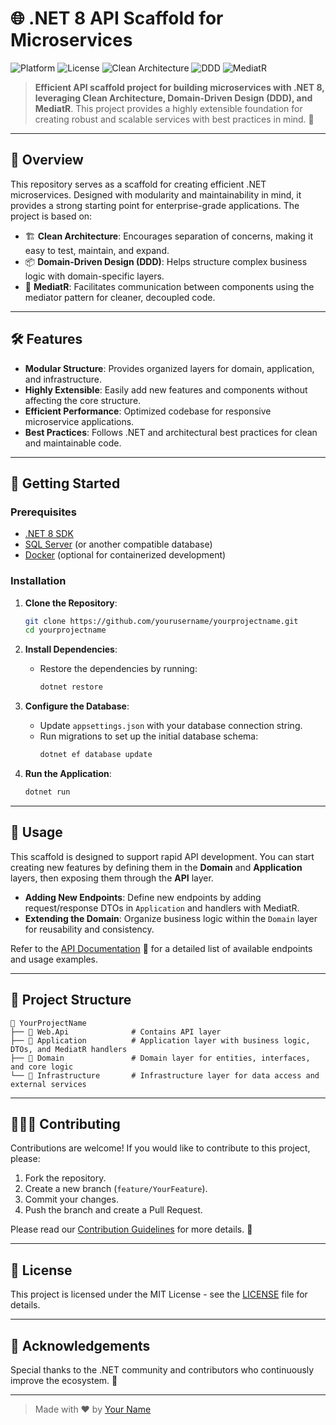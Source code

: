 
# 🌐 .NET 8 API Scaffold for Microservices 

![Platform](https://img.shields.io/badge/platform-.NET%208-blueviolet)
![License](https://img.shields.io/badge/license-MIT-green)
![Clean Architecture](https://img.shields.io/badge/architecture-clean-blue)
![DDD](https://img.shields.io/badge/pattern-DDD-orange)
![MediatR](https://img.shields.io/badge/tool-MediatR-red)

> **Efficient API scaffold project for building microservices with .NET 8, leveraging Clean Architecture, Domain-Driven Design (DDD), and MediatR**. This project provides a highly extensible foundation for creating robust and scalable services with best practices in mind. 🎯

---

## 🎯 Overview

This repository serves as a scaffold for creating efficient .NET microservices. Designed with modularity and maintainability in mind, it provides a strong starting point for enterprise-grade applications. The project is based on:

- 🏗 **Clean Architecture**: Encourages separation of concerns, making it easy to test, maintain, and expand.
- 📦 **Domain-Driven Design (DDD)**: Helps structure complex business logic with domain-specific layers.
- 📡 **MediatR**: Facilitates communication between components using the mediator pattern for cleaner, decoupled code.

---

## 🛠 Features

- **Modular Structure**: Provides organized layers for domain, application, and infrastructure.
- **Highly Extensible**: Easily add new features and components without affecting the core structure.
- **Efficient Performance**: Optimized codebase for responsive microservice applications.
- **Best Practices**: Follows .NET and architectural best practices for clean and maintainable code.

---

## 🚀 Getting Started

### Prerequisites

- [.NET 8 SDK](https://dotnet.microsoft.com/download/dotnet/8.0)
- [SQL Server](https://www.microsoft.com/en-us/sql-server/sql-server-downloads) (or another compatible database)
- [Docker](https://www.docker.com/products/docker-desktop) (optional for containerized development)

### Installation

1. **Clone the Repository**:
   ```bash
   git clone https://github.com/yourusername/yourprojectname.git
   cd yourprojectname
   ```

2. **Install Dependencies**:
   - Restore the dependencies by running:
     ```bash
     dotnet restore
     ```

3. **Configure the Database**:
   - Update `appsettings.json` with your database connection string.
   - Run migrations to set up the initial database schema:
     ```bash
     dotnet ef database update
     ```

4. **Run the Application**:
   ```bash
   dotnet run
   ```

---

## 📖 Usage

This scaffold is designed to support rapid API development. You can start creating new features by defining them in the **Domain** and **Application** layers, then exposing them through the **API** layer.

- **Adding New Endpoints**: Define new endpoints by adding request/response DTOs in `Application` and handlers with MediatR.
- **Extending the Domain**: Organize business logic within the `Domain` layer for reusability and consistency.

Refer to the [API Documentation](#) 📄 for a detailed list of available endpoints and usage examples.

---

## 📂 Project Structure

```
📁 YourProjectName
├── 📁 Web.Api              # Contains API layer
├── 📁 Application          # Application layer with business logic, DTOs, and MediatR handlers
├── 📁 Domain               # Domain layer for entities, interfaces, and core logic
└── 📁 Infrastructure       # Infrastructure layer for data access and external services
```

---

## 🧑‍🤝‍🧑 Contributing

Contributions are welcome! If you would like to contribute to this project, please:

1. Fork the repository.
2. Create a new branch (`feature/YourFeature`).
3. Commit your changes.
4. Push the branch and create a Pull Request.

Please read our [Contribution Guidelines](CONTRIBUTING.md) for more details. 🙌

---

## 📄 License

This project is licensed under the MIT License - see the [LICENSE](LICENSE) file for details.

---

## 🌟 Acknowledgements

Special thanks to the .NET community and contributors who continuously improve the ecosystem. 🙏

---

> Made with ❤️ by [Your Name](https://github.com/yourusername)
    
